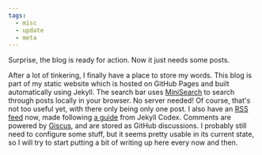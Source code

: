 ```yaml
---
tags:
  - misc
  - update
  - meta
---
```

Surprise, the blog is ready for action. Now it just needs some posts.

After a lot of tinkering, I finally have a place to store my words. This blog is part of my static website which is hosted on GitHub Pages and built automatically using Jekyll. The search bar uses [MiniSearch](https://github.com/lucaong/minisearch) to search through posts locally in your browser. No server needed! Of course, that's not too useful yet, with there only being only one post. I also have an [RSS feed](/feed.xml) now, made following [a guide](https://jekyllcodex.org/without-plugin/rss-feed) from Jekyll Codex. Comments are powered by [Giscus](https://github.com/giscus/giscus), and are stored as GitHub discussions. I probably still need to configure some stuff, but it seems pretty usable in its current state, so I will try to start putting a bit of writing up here every now and then.
